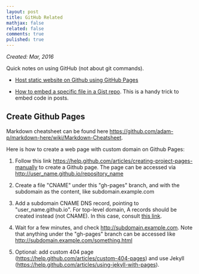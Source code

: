 ```yaml
---
layout: post
title: GitHub Related
mathjax: false
related: false
comments: true
pulished: true
---
```


_Created: Mar, 2016_


Quick notes on using GitHub (not about git commands). 


* [Host static website on Github using GitHub Pages](https://help.github.com/categories/github-pages-basics/)

* [How to embed a specific file in a Gist repo](http://stackoverflow.com/a/14267385). This is a handy trick to embed code in posts. 


## Create Github Pages

Markdown cheatsheet can be found here https://github.com/adam-p/markdown-here/wiki/Markdown-Cheatsheet. 

Here is how to create a web page with custom domain on Github Pages: 

1. Follow this link https://help.github.com/articles/creating-project-pages-manually to create a Github page. The page can be accessed via
http://user_name.github.io/repository_name

2. Create a file "CNAME" under this "gh-pages" branch, and with the subdomain as the content, like
subdomain.example.com

3. Add a subdomain CNAME DNS record, pointing to "user_name.github.io". For top-level domain, A records should be created instead (not CNAME). In this case, consult [this link](https://help.github.com/articles/tips-for-configuring-an-a-record-with-your-dns-provider). 


4. Wait for a few minutes, and check http://subdomain.example.com. Note that anything under the "gh-pages" branch can be accessed like 
http://subdomain.example.com/something.html

5. Optional: add custom 404 page (https://help.github.com/articles/custom-404-pages) and use Jekyll (https://help.github.com/articles/using-jekyll-with-pages).